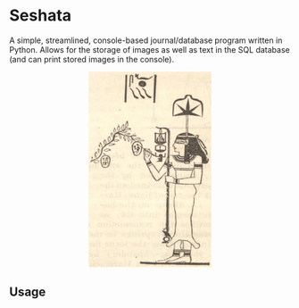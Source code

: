 # Seshata
A simple, streamlined, console-based journal/database program written in Python. Allows for the storage of images as well as text in the SQL database (and can print stored images in the console).

<p align="center">
<img src="https://raw.githubusercontent.com/ian-nai/seshata/main/seshata.jpg?token=GHSAT0AAAAAABY7D45TMKGJH7KYLEGTYBVQY7YIOCA" height="350" width="220">
</p>

## Usage
